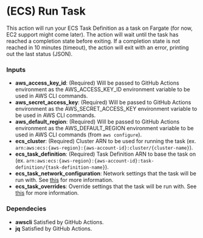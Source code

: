 
# (ECS) Run Task

This action will run your ECS Task Definition as a task on Fargate (for now, EC2 support might come later). The action will wait until the task has reached a completion state before exiting. If a completion state is not reached in 10 minutes (timeout), the action will exit with an error, printing out the last status (JSON).

### Inputs

* **aws_access_key_id**: (Required) Will be passed to GitHub Actions environment as the AWS_ACCESS_KEY_ID environment variable to be used in AWS CLI commands.
* **aws_secret_access_key**: (Required) Will be passed to GitHub Actions environment as the AWS_SECRET_ACCESS_KEY environment variable to be used in AWS CLI commands.
* **aws_default_region**: (Required) Will be passed to GitHub Actions environment as the AWS_DEFAULT_REGION environment variable to be used in AWS CLI commands (from `aws configure`).
* **ecs_cluster**: (Required) Cluster ARN to be used for running the task (ex. `arn:aws:ecs:{aws-region}:{aws-account-id}:cluster/{cluster-name}`). 
* **ecs_task_definition**: (Required) Task Definition ARN to base the task on (ex. `arn:aws:ecs:{aws-region}:{aws-account-id}:task-definition/{task-definition-name}`).
* **ecs_task_network_configuration**: Network settings that the task will be run with. See [this](https://docs.aws.amazon.com/AmazonECS/latest/developerguide/service-configure-network.html) for more information.
* **ecs_task_overrides**: Override settings that the task will be run with. See [this](https://docs.aws.amazon.com/cli/latest/reference/ecs/run-task.html) for more information.


### Dependecies

* **awscli** Satisfied by GitHub Actions.
* **jq** Satisfied by GitHub Actions.
